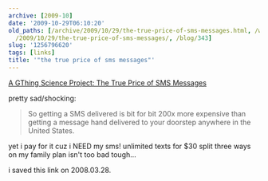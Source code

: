 ```yaml
---
archive: [2009-10]
date: '2009-10-29T06:10:20'
old_paths: [/archive/2009/10/29/the-true-price-of-sms-messages.html, /wp/2009/10/29/the-true-price-of-sms-messages/,
  /2009/10/29/the-true-price-of-sms-messages/, /blog/343]
slug: '1256796620'
tags: [links]
title: '"the true price of sms messages"'
---
```


[A GThing Science Project: The True Price of SMS Messages][1]

pretty sad/shocking:

> So getting a SMS delivered is bit for bit 200x more expensive than
> getting a message hand delivered to your doorstep anywhere in the United
> States.

yet i pay for it cuz i NEED my sms! unlimited texts for $30 split three
ways on my family plan isn't too bad tough...

i saved this link on 2008.03.28.

[1]: http://gthing.net/the-true-price-of-sms-messages

